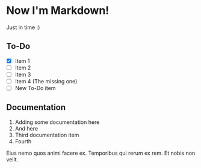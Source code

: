 # Now I'm Markdown!

Just in time :)

## To-Do
- [X] Item 1
- [ ] Item 2
- [ ] Item 3
- [ ] Item 4 (The missing one)
- [ ] New To-Do item

## Documentation

1. Adding some documentation here
2. And here
3. Third documentation item
4. Fourth

Eius nemo quos animi facere ex. Temporibus qui rerum ex rem. Et nobis non velit.